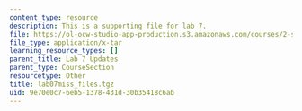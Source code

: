 ```yaml
---
content_type: resource
description: This is a supporting file for lab 7.
file: https://ol-ocw-studio-app-production.s3.amazonaws.com/courses/2-s998-marine-autonomy-sensing-and-communications-spring-2012/9e70e0c76eb51378431d30b35418c6ab_lab07miss_files.tgz
file_type: application/x-tar
learning_resource_types: []
parent_title: Lab 7 Updates
parent_type: CourseSection
resourcetype: Other
title: lab07miss_files.tgz
uid: 9e70e0c7-6eb5-1378-431d-30b35418c6ab
---
```

